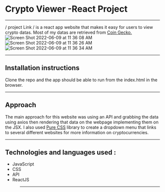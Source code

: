 # Crypto Viewer -React Project
---
/ project Link / is a react app website that makes it easy for users to view crypto datas. Most of my datas are retrieved from <a href="https://www.coingecko.com/">Coin Gecko.</a>
![Screen Shot 2022-06-09 at 11 36 08 AM](https://user-images.githubusercontent.com/101905331/172888785-59a47aef-11d2-44c0-96ca-80ad4a2396a2.png)
![Screen Shot 2022-06-09 at 11 36 26 AM](https://user-images.githubusercontent.com/101905331/172888799-5b02be78-842d-4b1c-89d4-dfd57988d2ce.png)
![Screen Shot 2022-06-09 at 11 36 34 AM](https://user-images.githubusercontent.com/101905331/172888825-7b8467e3-0926-43be-9f72-98331014e97a.png)

---
## Installation instructions
Clone the repo and the app should be able to run from the index.html in the browser.

---
## Approach

The main approach for this website was using an API and grabbing the data using axios then rendering that data on the webpage implementing them on the JSX. I also used <a href="https://purecss.io/">Pure CSS</a> library to create a dropdown menu that links to several different websites for more information on cryptocurrencies.

---
## Technologies and languages used :
<ul>
  <li>JavaScript </li>
  <li>CSS </li>
  <li>API</li>
  <li>ReactJS </li>
<ul>
<hr>


